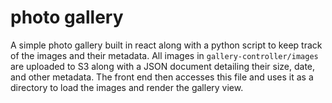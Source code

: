 # photo gallery

A simple photo gallery built in react along with a python script to keep track of the images and their metadata. All images in `gallery-controller/images` are uploaded to S3 along with a JSON document detailing their size, date, and other metadata. The front end then accesses this file and uses it as a directory to load the images and render the gallery view.
